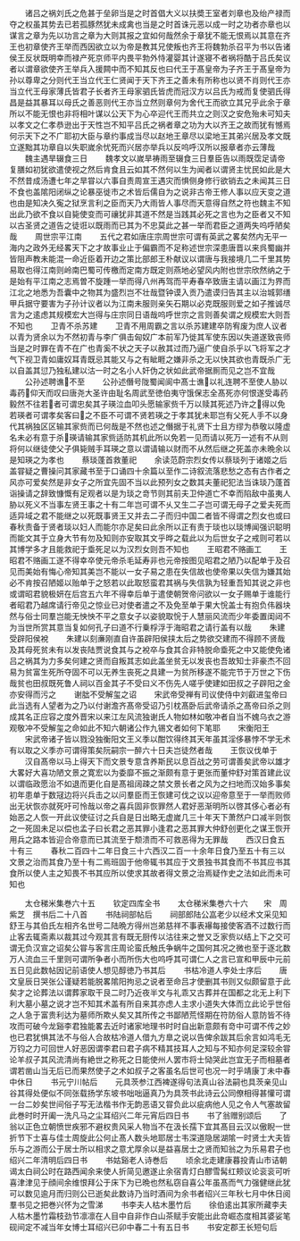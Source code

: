 <!-- { "loadSidebar": true } -->
　　诸吕之祸刘氏之危甚于垒卵当是之时首倡大义以扶奬王室者刘章也及绐产禄而夺之权虽其势去已若孤豚然犹未成禽也当是之时首诛元恶以成一时之功者亦章也以谋言之章为先以功言之章为大则其报之宜如何哉然余于章犹不能无恨焉以其意在齐王也初章使齐王举而西因欲立以为帝是教其兄使叛也齐王将魏勃杀召平为书以告诸侯王反状既明幸而禄产死京师平内畏平勃外恃灌婴其计遂寝不者祸将酷于吕氏矣议者以谓章欲使齐王举兵入援闗中而不知其反也曰代王于髙皇帝为子齐王于髙皇帝为孙以尊卑之分则代王当立代王仁贤闻于天下齐王之善未有所称也以贤不肖则代王亦当立代王母家薄氏皆君子长者齐王母家驷氏皆虎而冠汉方以吕氏为戒而复使驷氏得昌是益其暴耳以母氏之善恶则代王亦当立然则章何为舍代王而欲立其兄乎此余于章所以不能无恨也非将相叶谋以公天下为心卒迎代王而共立之则汉之安危殆未可知夫以孝文之仁孝恭逊出于天性岂不知平吕氏之祸者章之功为大以齐王之故而犹有憾焉何示天下之不广耶初大臣与章约事成当尽以赵地王章尽以梁地王其弟兴居及孝文既立遂黜其功章自以失职嵗余忧死而兴居亦举兵以反呜呼汉所以报章者亦云薄哉
　　魏主遇旱辍食三日
　　魏孝文以嵗旱祷雨至辍食三日羣臣告以雨既霑足请帝复膳如初犹欲遣使视之然后肯食且云如其不然何以生为闻者以谓贤主忧民如此是大不然昔成汤遭七年之旱甞以六事自责周宣王遇灾而惧侧身修行欲销去之未闻其三日不食也盖隂阳闭纵之论暴巫徙市之术皆后儒自为之说非古帝王修人事以应天变之道也由是知决久寃之狱烹言利之臣而天乃大雨皆人事尽而天意得自然之符也魏主不知出此乃欲不食以自毙使变而可禳犹非其道不然是当践其必死之言也为之臣者又不知以古圣贤之道告之徒诳以既雨而已其为不忠莫此之甚一举而君臣之道两失呜呼陋矣哉
　　周世宗平江南
　　五代之君如唐庄宗周世宗可谓有英武之畧矣然内无平一海内之政外无经畧天下之才故事业止于偏霸而不足称述世宗深患唐晋以来呉蜀幽并皆阻声教未能混一命近臣着开边之策比部郎王朴献议以谓唐与我接境几二千里其势易取也得江南则岭南巴蜀可传檄而定南方既定则燕地必望风内附也世宗欣然纳之于是始有平江南之志焉曽不旋踵一举而得八州再驾而平寿春卒致唐主请以画江为界而江北之地悉为吾囊中之物其为盛烈岂不壮哉暨钟谟入贡乃遣谟归告其主以治城郭缮甲兵据守要害为子孙计议者以为江南未服则亲矢石期以必克既服则爱之如子推诚尽言为之逺虑其规模宏大岂得与庄宗同日语哉呜呼世宗之言则善矣谓之规模宏大则吾不知也
　　卫青不杀苏建
　　卫青不用周霸之言以杀苏建建卒防宥废为庶人议者以青为贤余以为不然初青与李广俱击匈奴广本前军乃徙其军使东因以失道遂致丧师当是之时罪在青不在广也青奚不状之天子以赦其过而乃逼广使自杀乎以飞将军之才气下视卫青如庸奴耳青既忌其能又与之有眦睚之嫌非杀之无以快其欲也青既杀广无以自盖其愆乃独私建以沽一时之名小人奸伪之状如此武帝据厠而见之岂不宜哉
　　公孙述聘谯不至
　　公孙述僭号陇蜀闻阆中髙士谯以礼连聘不至使人胁以毒药仰天而叹曰唐尧大圣许由耻名周武至徳伯夷守饿保志全髙死亦何恨遂受毒药毅然不往若者可谓忠矣其子瑛泣血叩头愿输家赀千万以赎其死述乃许之得以免若瑛者可谓孝矣客曰之不臣不可谓不贤若瑛之于孝其犹未耶岂有父死人手不以身代其祸独区区输其家赀而已何哉是不然也述之僭据于礼贤下士且方缪为恭敬以隆虚名未必有意于杀瑛请输其家赀适防其机此所以免若一见而请以死万一述有不从则将何以继徒使父子俱毙贼手耳瑛之意以谓请输以财而不从然后继之死盖亦未晩余以是知瑛之为孝也
　　蔡琰蓬首救董祀
　　余读范蔚宗烈女传以蔡琰列于诸姬之后盖甞疑之曹操问其家藏书至于口诵四十余篇以至作二诗叙流落悲愁之态有古作者之风亦可爱矣然是非女子之所宜先固不当以此预列女之数其夫董祀犯法当诛琰乃蓬首诣操请之辞致慷慨有足观者以是为琰之竒节则其前夫卫仲道亡不幸而陷敌中虽夷人胁以死义不当事左贤王事之十有二年岂可谓不乆又生二子岂可谓无母子之爱夫死而适异域之君不能继之以死既事贤王又并去二子而归中国二者皆不得谓之烈女也或曰春秋责备于贤者琰以妇人而能尔亦足矣曰此余所以正有责于琰也以琰博闻强识聪明而能文其于立身大节有勿及知则亦安取其文乎晔之载此以为后世女子之戒则可若以其博学多才且能救祀于埀死足以为汉烈女则吾不知也
　　王昭君不赂画工
　　王昭君不赂画工遂不得幸卒使元帝杀毛延寿非也元帝按图见昭君之陋乃以配单于及召见而美始有悔心帝知其美岂不能以一女子易之患在失信故也使帝果以失信为嫌其始必不肯按召陋姬以贻单于之怒若以此取怒蛮君其祸与失信孰为轻重吾知其说之非也或谓昭君貌极妍在后宫五六年不得幸后单于遣使朝贺帝问欲以一女子赐单于谁能行者昭君乃越席请行帝见之惊业已对使者遣之不及免至单于果大恱盖士有抱负伟器块然与俗士同羣岂能无怏怏不平之意女子以姿貌取恱于人慧丽风流而少年委置闺闼不为当世所赏其意当复如何孔子曰道不行乗桴浮于海昭君之请行盖有以哉
　　朱建受辟阳侯裞
　　朱建以刻亷刚直自许虽辟阳侯挟太后之势欲交建而不得顾不贤哉及其母死贫未有以发丧陆贾说食其与之裞卒与食其合非特脱命埀死之中又能使免诸吕之祸其为力多矣何建之贤而自叛其志如此盖坐贫无以发丧也吾故知士非豪杰不回易为贫富生死所夺固不可以无养生丧死之具建一为贫所移遂不能完节于万世之下伤哉贫也田叔既死鲁人祠以百金其子不受曰义不伤先人嗟乎使建如田叔之子辟阳之金亦安得而污之
　　谢朏不受解玺之诏
　　宋武帝受禅有司议使侍中刘叡进玺帝曰此当选有人望者为之乃以付谢澹齐髙帝受诏乃引枕髙卧后武帝请杀之髙帝曰杀之则成其名正应容之度外晋宋以来江左风流独谢氏人物如林如敬冲者自当不媿乌衣之游观敬冲不受解玺之命如此不知六朝诸公作九锡文者如何下笔耶
　　宋衡阳王
　　宋武帝诸子皆以戮没独衡阳文王义季以酣饮得终其天年虽其淫侈暴悖不学无术有以取之义季亦可谓得策矣阮嗣宗一醉六十日夫岂徒然者哉
　　王恢议伐单于
　　汉自髙帝以马上得天下而文景专意含养斯民以息百战之劳可谓善矣武帝以雄才大畧好大喜功陋文景之寛宏以为委靡不振之渐颇有意于更张而董仲舒对策首建此议以谓临政愿治不如退而更化自是髙祖阔疎之禁文景长者之风为之扫地而汉始多事矣初年患单于数冦边将兴兵击之以问羣臣而王恢建可伐之议以迎帝意至于一举而败师出无状恢亦就死吁可怜哉以帝之喜兵固非恢罪然人君好恶渐明所以啓其侈心者必有始恶之人恢一开此议使征讨之兵自是日出略无虚嵗几三十年天下萧然户口减半则恢之一死固未足以偿也孟子曰长君之恶其罪小逢君之恶其罪大仲舒创更化之谋王恢开用兵之路本皆迎合帝意而已其流至于颓溃而不可救恶得为无罪哉
　　西汉日食五十有三
　　春秋二百四十二年日食三十六西汉二百一十余年日食乃至五十有三以文景之治而其食乃至十有二焉班固于他帝辄书其应于文景独书其食而不书其应书其食所以使人主之知畏不书其应所以使求其故者得文景之治焉疑作史之法如此而未可知也




　　太仓稊米集巻六十五
　　钦定四库全书
　　太仓稊米集巻六十六　　宋　周紫芝　撰书后二十八首
　　书陆祠部帖后
　　祠部郎陆公嵓老少以经术文采见知舒王与其伯氏左相齐名世号二陆晩方得州岂弟慈祥不事表襮每接使客酒不过数行而止客去辄斋素以裁其过今观其言有既无厨传以沽往来之誉又乏家赀以结上下之交可谓无负汉宣之诏矣公甞与客言庄周论蛮氏触氏争蜗牛之国何其况之微也至于逐北数万人流血三千里则可谓所争者小而所伤大也呜呼其可谓仁人之言已宣和甲辰中元前五日见此数帖因记前语使人想见醇徳乃书其后
　　书枯冷道人李处士序后
　　唐文皇辰日哭张公谨疑若能脱畧隂阳拘忌之说者至命吕才使删其书则又似颇留意于此矣才之论葬法以谓葬家取干艮二时乃近夜半文与礼乖又古葬并在国都之北无上利下利大墓小墓之说才岂不知其术盖有所自来其亦虑人主求小道失大体而立此论乎世俗之人急于富贵利达为墓师所欺乆矣又其所传之书鄙陋荒怪期在符防俗人意防皆不待攻而可破今龙谿李君独能畧去近时诸家地理书时时自出新意颇有竒中可谓不传之妙也已君犹惧其法不与俗人合故枯冷道人借九方臯之说以告俾余跋其后余言如鸿毛无万钧之力可回世人好恶因谓李君曰君子病不精其技耳人之知与不知亦何足深较余甞论羊叔子其风流清尚有絶世之称死之日能使州人罢市将士恸哭此岂宜无子而相墓者谓若凿山当无后已而果然使子之术如叔子之客虽名后世可也况一时乎靖康丁未中春中休日
　　书元宁川帖后
　　元具茨参江西裨遂得句法真山谷法嗣也具茨亲见山谷其得处便似不同张载扬学东坡书咄咄逼真乃为具茨书此诗云公同僚相得甚懽可谓一台二妙矣世间俗子写无法楷书作无韵恶语又甞负此以疵病他人见之令人气塞故留此巻时时开阖一洗凡马之尘耳绍兴二年元宵后四日书
　　书了翁赠别颂后
　　了翁以正色立朝愤世疾邪不避权贵风采人物当不在汲长孺下宜其髙目云汉以傲睨一世折节下士喜与佳士周旋此公何止髙人数头地耶居士韦深道隐居湖隂一时贤士大夫皆乐与之游而公于居士所以相求之意尤厚余以是益喜居士之贤而知翁之为乐易君子也绍兴二年清明后四日书
　　书姑谿老人诗巻后
　　顷余北走建康暮投青山市诘朝谒太白祠公时在路西闻余来使人折简见邀遂止余宿青灯白醪雪髯红颊议论衮衮可听喜津津见于顔间余维恨拜公于床下为已晩也然私窃自喜公年虽髙而气力强健继此犹可以数见逾月而归则公已逝矣此数诗乃当时酒间为余书者绍兴三年秋七月中休日阅羣书见之把巻兴怀为之雪涕
　　书李夫人枯木墨竹后
　　徐伯逺出其家所藏李夫人枯木墨竹霜枝劲节凛凛在人目中自非作白山茶赋手安能出此竒崛态度相其婆娑笔砚间定不减当年女博士耳绍兴已卯中春二十有五日书
　　书安定郡王长短句后
